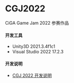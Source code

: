 # CGJ2022

CiGA Game Jam 2022 参赛作品

#### 开发工具

* Unity3D 2021.3.4f1c1
* Visual Studio 2022 17.2.3

#### 开发说明

* [CGJ 2022 开发说明](https://github.com/YPZhou/CGJ2022/wiki)
